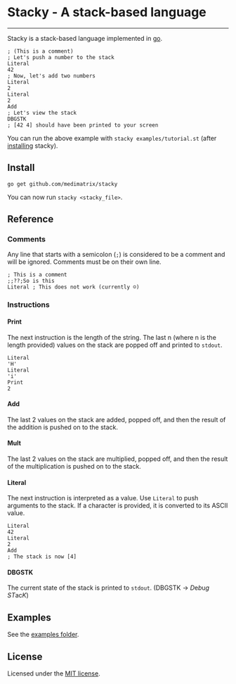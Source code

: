 # Stacky - A stack-based language
---

Stacky is a stack-based language implemented in [go](https://golang.org).

```
; (This is a comment)
; Let's push a number to the stack
Literal
42
; Now, let's add two numbers
Literal
2
Literal
2
Add
; Let's view the stack
DBGSTK
; [42 4] should have been printed to your screen
```

You can run the above example with `stacky examples/tutorial.st` (after
[installing](#install) stacky).

## Install
`go get github.com/medimatrix/stacky`

You can now run `stacky <stacky_file>`.

## Reference

### Comments
Any line that starts with a semicolon (`;`) is considered to be a comment and
will be ignored. Comments must be on their own line.

```
; This is a comment
;;??;So is this
Literal ; This does not work (currently ☺)
```

### Instructions

#### Print
The next instruction is the length of the string. The last n (where n is the
length provided) values on the stack are popped off and printed to `stdout`.

```
Literal
'H'
Literal
'i'
Print
2
```

#### Add
The last 2 values on the stack are added, popped off, and then the result of the
addition is pushed on to the stack.

#### Mult
The last 2 values on the stack are multiplied, popped off, and then the result
of the multiplication is pushed on to the stack.

#### Literal
The next instruction is interpreted as a value. Use `Literal` to push arguments
to the stack. If a character is provided, it is converted to its ASCII value.

```
Literal
42
Literal
2
Add
; The stack is now [4]
```

#### DBGSTK
The current state of the stack is printed to `stdout`. (DBGSTK -> *D*e*b*u*g* *ST*ac*K*)

## Examples
See the [examples folder](examples).

## License
Licensed under the [MIT license](LICENSE.md).
